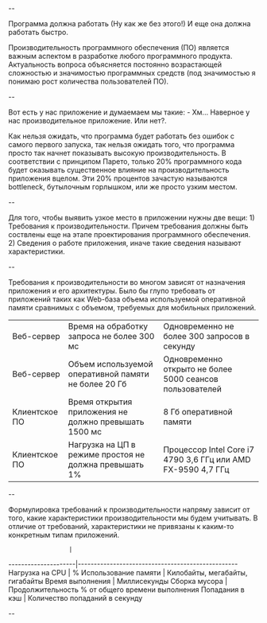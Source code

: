 -- 

Программа должна работать (Ну как же без этого!) И еще она должна работать быстро.

Производительность программного обеспечения (ПО) является важным аспектом в разработке любого программного продукта. Актуальность вопроса объясняется постоянно возрастающей сложностью и значимостью программных средств (под значимостью я понимаю рост количества пользователей ПО).

--

Вот есть у нас приложение и думаемаем мы такие: - Хм... Наверное у нас производительное приложение. Или нет?.

Как нельзя ожидать, что программа будет работать без ошибок с самого первого запуска, так нельзя ожидать того, что программа просто так начнет показывать высокую производительность. 
В соответствии с принципом Парето, только 20% программного кода будет оказывать существенное влияние на производительность приложения вцелом. Эти 20% процентов зачастую называются bottleneck, бутылочным горлышком, или же просто узким местом.

--

Для того, чтобы выявить узкое место в приложении нужны две вещи:
	1) Требования к производительности. Причем требования должны быть соствлены еще на этапе проектирования программного обеспечения.
	2) Сведения о работе приложения, иначе такие сведения называют характеристики.

--

Требования к производительности во многом зависят от назначения приложения и его архитектуры. Было бы глупо требовать от приложений таких как Web-база объема используемой оперативной памяти сравнимых с объемом, требуемых для мобильных приложений.

|               |                                                       |              |
|---------------|-------------------------------------------------------|--------------|
| Веб-сервер    | Время на обработку запроса не более 300 мс            | Одновременно не более 300 запросов в секунду
| Веб-сервер    | Объем используемой оперативной памяти не более 20 Гб  | Одновременно открыто не более 5000 сеансов пользователей
| Клиентское ПО | Время открытия приложения не должно превышать 1500 мс | 8 Гб оперативной памяти
| Клиентское ПО | Нагрузка на ЦП в режиме простоя не должна превышать 1%| Процессор Intel Core i7 4790 3,6 ГГц или AMD FX-9590 4,7 ГГц 

--

Формулировка требований к производительности напряму зависит от того, какие характеристики производительности мы будем учитывать. В отличие от требований, характеристики не привязаны к каким-то конкретным типам приложений.

                     |       
---------------------|--------------------------------------------------
Нагрузка на CPU      | %
Использование памяти | Килобайты, мегабайты, гигабайты
Время выполнения     | Миллисекунды
Сборка мусора        | Продолжительность % от общего времени выполнения
Попадания в кэш      | Количество попаданий в секунду

--


